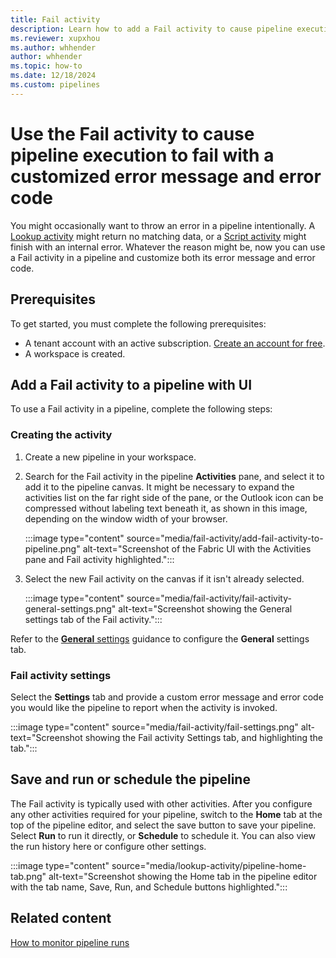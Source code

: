 ```yaml
---
title: Fail activity
description: Learn how to add a Fail activity to cause pipeline execution to fail with a customized error message and error code.
ms.reviewer: xupxhou
ms.author: whhender
author: whhender
ms.topic: how-to
ms.date: 12/18/2024
ms.custom: pipelines
---
```


# Use the Fail activity to cause pipeline execution to fail with a customized error message and error code

You might occasionally want to throw an error in a pipeline intentionally. A [Lookup activity](lookup-activity.md) might return no matching data, or a [Script activity](script-activity.md) might finish with an internal error. Whatever the reason might be, now you can use a Fail activity in a pipeline and customize both its error message and error code.

## Prerequisites

To get started, you must complete the following prerequisites:

- A tenant account with an active subscription. [Create an account for free](../fundamentals/fabric-trial.md).
- A workspace is created.

## Add a Fail activity to a pipeline with UI

To use a Fail activity in a pipeline, complete the following steps:

### Creating the activity

1. Create a new pipeline in your workspace.
1. Search for the Fail activity in the pipeline **Activities** pane, and select it to add it to the pipeline canvas. It might be necessary to expand the activities list on the far right side of the pane, or the Outlook icon can be compressed without labeling text beneath it, as shown in this image, depending on the window width of your browser.

   :::image type="content" source="media/fail-activity/add-fail-activity-to-pipeline.png" alt-text="Screenshot of the Fabric UI with the Activities pane and Fail activity highlighted.":::

1. Select the new Fail activity on the canvas if it isn't already selected.

   :::image type="content" source="media/fail-activity/fail-activity-general-settings.png" alt-text="Screenshot showing the General settings tab of the Fail activity.":::

Refer to the [**General** settings](activity-overview.md#general-settings) guidance to configure the **General** settings tab.

### Fail activity settings

Select the **Settings** tab and provide a custom error message and error code you would like the pipeline to report when the activity is invoked.

   :::image type="content" source="media/fail-activity/fail-settings.png" alt-text="Screenshot showing the Fail activity Settings tab, and highlighting the tab.":::

## Save and run or schedule the pipeline

The Fail activity is typically used with other activities. After you configure any other activities required for your pipeline, switch to the **Home** tab at the top of the pipeline editor, and select the save button to save your pipeline. Select **Run** to run it directly, or **Schedule** to schedule it. You can also view the run history here or configure other settings.

:::image type="content" source="media/lookup-activity/pipeline-home-tab.png" alt-text="Screenshot showing the Home tab in the pipeline editor with the tab name, Save, Run, and Schedule buttons highlighted.":::

## Related content

[How to monitor pipeline runs](monitor-pipeline-runs.md)
